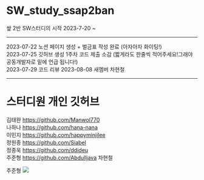# SW_study_ssap2ban
쌒 2반 SW스터디의 시작 2023-7-20 ~

----

2023-07-22
노션 페이지 생성 + 벌금표 작성 완료  (아자아자 화이팅!)</br>
2023-07-25
깃허브 생성 
1주차 코드 제출 소감 (짧게라도 한줄씩 적어주세요!그래야 공동개발자로 밑에 언급 됩니다!) </br>
2023-07-29
코드 리뷰
2023-08-08
새멤버 차현철

----
# 스터디원 개인 깃허브
김태완 
https://github.com/Manwol770</br>
나하나
https://github.com/hana-nana</br>
이민지
https://github.com/happyminjilee</br>
정원종
https://github.com/Siabel</br>
정종욱
https://github.com/ddideu</br>
주준형
https://github.com/Abdulljava
차현철


주준형 
 <img src="http://mazandi.herokuapp.com/api?handle={j40605}&theme=warm"/>

 
